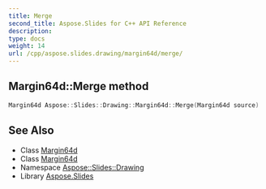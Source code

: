 ```yaml
---
title: Merge
second_title: Aspose.Slides for C++ API Reference
description: 
type: docs
weight: 14
url: /cpp/aspose.slides.drawing/margin64d/merge/
---
```

## Margin64d::Merge method




```cpp
Margin64d Aspose::Slides::Drawing::Margin64d::Merge(Margin64d source)
```

## See Also

* Class [Margin64d](../)
* Class [Margin64d](../)
* Namespace [Aspose::Slides::Drawing](../../)
* Library [Aspose.Slides](../../../)
